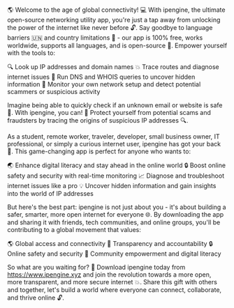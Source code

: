 🌎 Welcome to the age of global connectivity! 💻 With ipengine, the ultimate open-source networking utility app, you're just a tap away from unlocking the power of the internet like never before 🔓. Say goodbye to language barriers 🇺🇳 and country limitations 📍 - our app is 100% free, works worldwide, supports all languages, and is open-source 💯. Empower yourself with the tools to:

🔍 Look up IP addresses and domain names
💥 Trace routes and diagnose internet issues
🔎 Run DNS and WHOIS queries to uncover hidden information
👀 Monitor your own network setup and detect potential scammers or suspicious activity

Imagine being able to quickly check if an unknown email or website is safe 👀. With ipengine, you can! 🚫 Protect yourself from potential scams and fraudsters by tracing the origins of suspicious IP addresses 🔍.

As a student, remote worker, traveler, developer, small business owner, IT professional, or simply a curious internet user, ipengine has got your back 💪. This game-changing app is perfect for anyone who wants to:

🌏 Enhance digital literacy and stay ahead in the online world
🔒 Boost online safety and security with real-time monitoring
📈 Diagnose and troubleshoot internet issues like a pro
💡 Uncover hidden information and gain insights into the world of IP addresses

But here's the best part: ipengine is not just about you - it's about building a safer, smarter, more open internet for everyone 🌐. By downloading the app and sharing it with friends, tech communities, and online groups, you'll be contributing to a global movement that values:

🌎 Global access and connectivity
💯 Transparency and accountability
🔒 Online safety and security
👥 Community empowerment and digital literacy

So what are you waiting for? 🚀 Download ipengine today from https://www.ipengine.xyz and join the revolution towards a more open, more transparent, and more secure internet 💥. Share this gift with others and together, let's build a world where everyone can connect, collaborate, and thrive online 🔓.